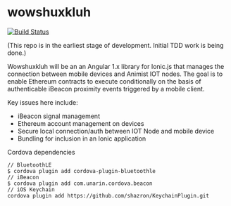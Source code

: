 # wowshuxkluh

[![Build Status](https://travis-ci.org/animist-io/wowshuxkluh.svg?branch=master)](https://travis-ci.org/animist-io/wowshuxkluh)

(This repo is in the earliest stage of development. Initial TDD work is being done.)

Wowshuxkluh will be an an Angular 1.x library for Ionic.js that manages the connection between mobile devices and Animist IOT nodes. The goal is to enable Ethereum contracts to execute conditionally on the basis of authenticable iBeacon proximity events triggered by a mobile client. 

Key issues here include:

+ iBeacon signal management
+ Ethereum account management on devices 
+ Secure local connection/auth between IOT Node and mobile device
+ Bundling for inclusion in an Ionic application

Cordova dependencies

```
// BluetoothLE
$ cordova plugin add cordova-plugin-bluetoothle
// iBeacon
$ cordova plugin add com.unarin.cordova.beacon
// iOS Keychain
cordova plugin add https://github.com/shazron/KeychainPlugin.git
```













